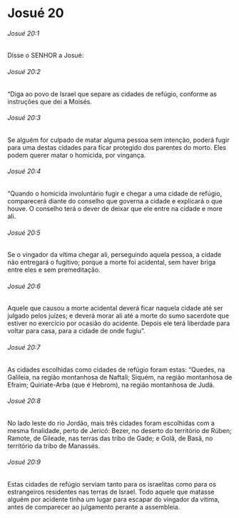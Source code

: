 # Josué 20

###### Josué 20:1

Disse o SENHOR a Josué:

###### Josué 20:2

“Diga ao povo de Israel que separe as cidades de refúgio, conforme as instruções que dei a Moisés.

###### Josué 20:3

Se alguém for culpado de matar alguma pessoa sem intenção, poderá fugir para uma destas cidades para ficar protegido dos parentes do morto. Eles podem querer matar o homicida, por vingança.

###### Josué 20:4

“Quando o homicida involuntário fugir e chegar a uma cidade de refúgio, comparecerá diante do conselho que governa a cidade e explicará o que houve. O conselho terá o dever de deixar que ele entre na cidade e more ali.

###### Josué 20:5

Se o vingador da vítima chegar ali, perseguindo aquela pessoa, a cidade não entregará o fugitivo; porque a morte foi acidental, sem haver briga entre eles e sem premeditação.

###### Josué 20:6

Aquele que causou a morte acidental deverá ficar naquela cidade até ser julgado pelos juízes; e deverá morar ali até a morte do sumo sacerdote que estiver no exercício por ocasião do acidente. Depois ele terá liberdade para voltar para casa, para a cidade de onde fugiu”.

###### Josué 20:7

As cidades escolhidas como cidades de refúgio foram estas: “Quedes, na Galileia, na região montanhosa de Naftali; Siquém, na região montanhosa de Efraim; Quiriate-Arba (que é Hebrom), na região montanhosa de Judá.

###### Josué 20:8

No lado leste do rio Jordão, mais três cidades foram escolhidas com a mesma finalidade, perto de Jericó: Bezer, no deserto do território de Rúben; Ramote, de Gileade, nas terras das tribo de Gade; e Golã, de Basã, no território da tribo de Manassés.

###### Josué 20:9

Estas cidades de refúgio serviam tanto para os israelitas como para os estrangeiros residentes nas terras de Israel. Todo aquele que matasse alguém por acidente tinha um lugar para escapar do vingador da vítima, antes de comparecer ao julgamento perante a assembleia.

